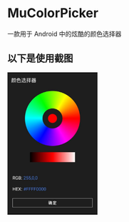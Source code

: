 # MuColorPicker
一款用于 Android 中的炫酷的颜色选择器

## 以下是使用截图

<img src="./pictures/example.jpg" width="40%" height="auto"></img>